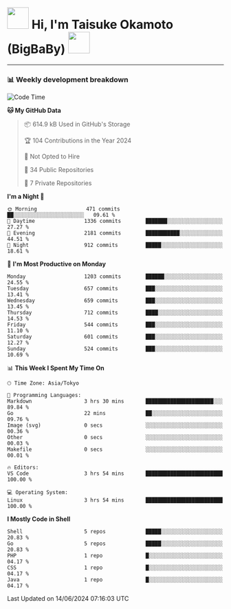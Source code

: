 <!-- Title -->
<h1>
    <img src="https://media.tenor.com/TlyRveJkgo4AAAAi/cloud-cloud-strife.gif" width="50"/> 
    Hi, I'm Taisuke Okamoto (BigBaBy) 
    <img src="https://media.tenor.com/TlyRveJkgo4AAAAi/cloud-cloud-strife.gif" width="50"/>
</h1>

---

<h3> 📊 Weekly development breakdown </h3>
<!-- waka-readme-stats -->

<!--START_SECTION:waka-->
![Code Time](http://img.shields.io/badge/Code%20Time-1%2C766%20hrs%2016%20mins-blue)

**🐱 My GitHub Data** 

> 📦 614.9 kB Used in GitHub's Storage 
 > 
> 🏆 104 Contributions in the Year 2024
 > 
> 🚫 Not Opted to Hire
 > 
> 📜 34 Public Repositories 
 > 
> 🔑 7 Private Repositories 
 > 
**I'm a Night 🦉** 

```text
🌞 Morning                471 commits         ██░░░░░░░░░░░░░░░░░░░░░░░   09.61 % 
🌆 Daytime                1336 commits        ███████░░░░░░░░░░░░░░░░░░   27.27 % 
🌃 Evening                2181 commits        ███████████░░░░░░░░░░░░░░   44.51 % 
🌙 Night                  912 commits         █████░░░░░░░░░░░░░░░░░░░░   18.61 % 
```
📅 **I'm Most Productive on Monday** 

```text
Monday                   1203 commits        ██████░░░░░░░░░░░░░░░░░░░   24.55 % 
Tuesday                  657 commits         ███░░░░░░░░░░░░░░░░░░░░░░   13.41 % 
Wednesday                659 commits         ███░░░░░░░░░░░░░░░░░░░░░░   13.45 % 
Thursday                 712 commits         ████░░░░░░░░░░░░░░░░░░░░░   14.53 % 
Friday                   544 commits         ███░░░░░░░░░░░░░░░░░░░░░░   11.10 % 
Saturday                 601 commits         ███░░░░░░░░░░░░░░░░░░░░░░   12.27 % 
Sunday                   524 commits         ███░░░░░░░░░░░░░░░░░░░░░░   10.69 % 
```


📊 **This Week I Spent My Time On** 

```text
🕑︎ Time Zone: Asia/Tokyo

💬 Programming Languages: 
Markdown                 3 hrs 30 mins       ██████████████████████░░░   89.84 % 
Go                       22 mins             ██░░░░░░░░░░░░░░░░░░░░░░░   09.76 % 
Image (svg)              0 secs              ░░░░░░░░░░░░░░░░░░░░░░░░░   00.36 % 
Other                    0 secs              ░░░░░░░░░░░░░░░░░░░░░░░░░   00.03 % 
Makefile                 0 secs              ░░░░░░░░░░░░░░░░░░░░░░░░░   00.01 % 

🔥 Editors: 
VS Code                  3 hrs 54 mins       █████████████████████████   100.00 % 

💻 Operating System: 
Linux                    3 hrs 54 mins       █████████████████████████   100.00 % 
```

**I Mostly Code in Shell** 

```text
Shell                    5 repos             █████░░░░░░░░░░░░░░░░░░░░   20.83 % 
Go                       5 repos             █████░░░░░░░░░░░░░░░░░░░░   20.83 % 
PHP                      1 repo              █░░░░░░░░░░░░░░░░░░░░░░░░   04.17 % 
CSS                      1 repo              █░░░░░░░░░░░░░░░░░░░░░░░░   04.17 % 
Java                     1 repo              █░░░░░░░░░░░░░░░░░░░░░░░░   04.17 % 
```




 Last Updated on 14/06/2024 07:16:03 UTC
<!--END_SECTION:waka-->
